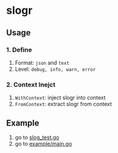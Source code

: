 # slogr

## Usage

### 1. Define

1. Format: `json` and `text`
2. Level: `debug, info, warn, error`

### 2. Context Inejct

1. `WithContext`: inject slogr into context
2. `FromContext`: extract slogr from context 




## Example

1. go to [slog_test.go](./slogr_test.go)
2. go to [example/main.go](./__example__/main.go)


